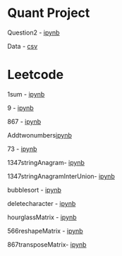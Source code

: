 # Quant Project

Question2  - [ipynb](src/question2.ipynb)

Data  - [csv](src/data.csv)

# Leetcode

1sum  - [ipynb](src/1sum.ipynb)

9 - [ipynb](src/9Palindrome_Number.ipynb)

867 - [ipynb](src/867transposeMatrix.ipynb)

Addtwonumbers[ipynb](src/AddTwoNumbers.ipynb)

73 - [ipynb](src/SetMatrixZeros.ipynb)

1347stringAnagram- [ipynb](src/1347stringAnagram.ipynb)

1347stringAnagramInterUnion- [ipynb](src/1347stringAnagramInterUnion.ipynb)

bubblesort - [ipynb](src/bubblesort.ipynb)

deletecharacter - [ipynb](src/deletecharacter.ipynb)

hourglassMatrix - [ipynb](src/hourglassMatrix.ipynb)

566reshapeMatrix - [ipynb](src/566reshapeMatrix.ipynb)

867transposeMatrix- [ipynb](src/867transposeMatrix.ipynb)





